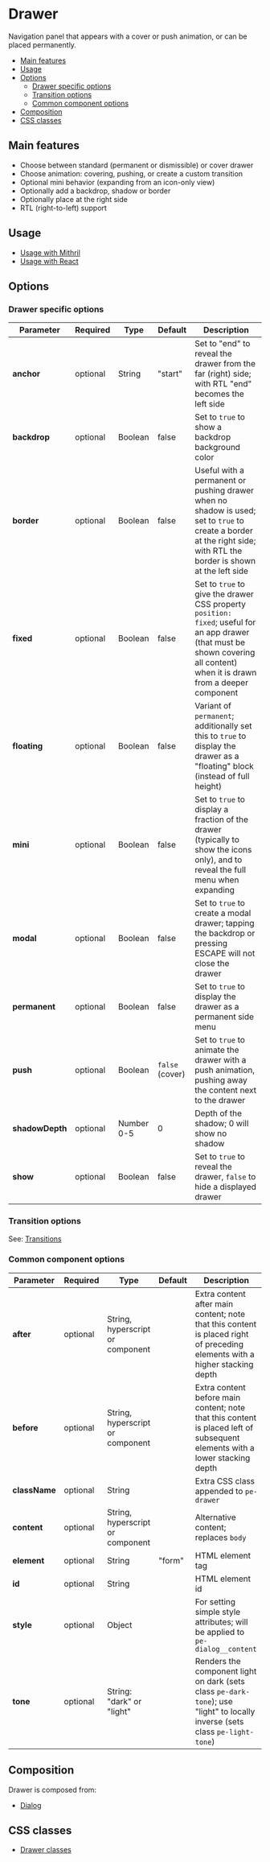 # Drawer

Navigation panel that appears with a cover or push animation, or can be placed permanently.

<!-- MarkdownTOC autolink="true" autoanchor="true" bracket="round" levels="1,2,3" -->

- [Main features](#main-features)
- [Usage](#usage)
- [Options](#options)
  - [Drawer specific options](#drawer-specific-options)
  - [Transition options](#transition-options)
  - [Common component options](#common-component-options)
- [Composition](#composition)
- [CSS classes](#css-classes)

<!-- /MarkdownTOC -->


<a id="main-features"></a>
## Main features

* Choose between standard (permanent or dismissible) or cover drawer
* Choose animation: covering, pushing, or create a custom transition
* Optional mini behavior (expanding from an icon-only view)
* Optionally add a backdrop, shadow or border
* Optionally place at the right side
* RTL (right-to-left) support

<a id="usage"></a>
## Usage

* [Usage with Mithril](mithril/drawer.md)
* [Usage with React](react/drawer.md)



<a id="options"></a>
## Options

<a id="drawer-specific-options"></a>
### Drawer specific options

| **Parameter** |  **Required** | **Type**   | **Default**     | **Description** |
| ------------- | ------------- | ---------- | --------------- | --------------- |
| **anchor**    | optional      | String     | "start"         | Set to "end" to reveal the drawer from the far (right) side; with RTL "end" becomes the left side |
| **backdrop**  | optional      | Boolean    | false           | Set to `true` to show a backdrop background color |
| **border**    | optional      | Boolean    | false           | Useful with a permanent or pushing drawer when no shadow is used; set to `true` to create a border at the right side; with RTL the border is shown at the left side |
| **fixed**     | optional      | Boolean    | false           | Set to `true` to give the drawer CSS property `position: fixed`; useful for an app drawer (that must be shown covering all content) when it is drawn from a deeper component |
| **floating**  | optional      | Boolean    | false           | Variant of `permanent`; additionally set this to `true` to display the drawer as a "floating" block (instead of full height) |
| **mini**      | optional      | Boolean    | false           | Set to `true` to display a fraction of the drawer (typically to show the icons only), and to reveal the full menu when expanding |
| **modal**     | optional      | Boolean    | false | Set to `true` to create a modal drawer; tapping the backdrop or pressing ESCAPE will not close the drawer |
| **permanent** | optional      | Boolean    | false           | Set to `true` to display the drawer as a permanent side menu |
| **push**      | optional      | Boolean    | `false` (cover) | Set to `true` to animate the drawer with a push animation, pushing away the content next to the drawer | 
| **shadowDepth** | optional      | Number 0-5 | 0               | Depth of the shadow; 0 will show no shadow |
| **show**      | optional      | Boolean    | false            | Set to `true` to reveal the drawer, `false` to hide a displayed drawer |

<a id="transition-options"></a>
### Transition options

See: [Transitions](../transitions.md)

<a id="common-component-options"></a>
### Common component options

| **Parameter** |  **Required** | **Type** | **Default** | **Description** |
| ------------- | -------------- | -------- | ----------- | --------------- |
| **after**     | optional       | String, hyperscript or component | | Extra content after main content; note that this content is placed right of preceding elements with a higher stacking depth |
| **before**    | optional       | String, hyperscript or component | | Extra content before main content; note that this content is placed left of subsequent elements with a lower stacking depth |
| **className** | optional       | String   |             | Extra CSS class appended to `pe-drawer` |
| **content**   | optional       | String, hyperscript or component | | Alternative content; replaces `body` |
| **element**   | optional       | String   | "form"      | HTML element tag |
| **id**        | optional       | String   |             | HTML element id |
| **style**     | optional       | Object   |             | For setting simple style attributes; will be applied to `pe-dialog__content` |
| **tone**      | optional       | String: "dark" or "light" |  | Renders the component light on dark (sets class `pe-dark-tone`); use "light" to locally inverse (sets class `pe-light-tone`) |


<a id="composition"></a>
## Composition

Drawer is composed from:

* [Dialog](dialog.md)


<a id="css-classes"></a>
## CSS classes

* [Drawer classes](../../packages/polythene-css-classes/drawer.js)
